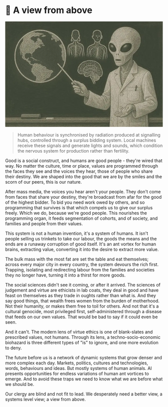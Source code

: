 # 📡 A view from above

![alien](alien.webp)

> Human behaviour is synchronised by radiation produced at signalling hubs,
> controlled through a surplus bidding system. Local machines receive these
> signals and generate lights and sounds, which condition the nervous system
> for production rather than fertility.

Good is a social construct, and humans are good people - they're wired that way.
No matter the culture, time or place, values are programmed through the faces
they see and the voices they hear, those of people who share their destiny.
We are shaped into the good that we are by the smiles and the scorn of our
peers, this is our nature.

After mass media, the voices you hear aren't your people. They don't come from
faces that share your destiny, they're broadcast from afar for the good of
the highest bidder. To bid you need work owed by others, and so programming
that survives is that which compels us to give our surplus freely. Which we do,
because we're good people. This nourishes the programming organ, it feeds
segmentation of cohorts, and of society, and families and people from their
values.

This system is not a human invention, it's a system of humans. It isn't people
selling us trinkets to take our labour, the goods the means and the ends are
a runaway corruption of good itself. It's an ant vortex for human brains,
extracting value, converting it into the desire to extract more value.

The bulk mass with the most fat are set the table and eat themselves; across
every major city in every country, the system devours the rich first. Trapping,
isolating and redirecting labour from the families and societies they no longer
have, turning it into a thirst for more goods.

The social sciences didn't see it coming, or after it arrived. The sciences of
judgement and virtue are ethicists in lab coats, they deal in good and have
feast on themselves as they trade in oughts rather than what is. And they say
good things, that wealth frees women from the burden of motherhood. Not their
humanity, or makes them free to toil for others. And not that it's a cultural
genocide, most privileged first, self-administered through a disease that feeds
on our own values. That would be bad to say if it could even be seen.

And it can't. The modern lens of virtue ethics is one of blank-slates and
prescribed values, not humans. Through its lens, a techno-socio-economic
biohazard is three different types of "is" to ignore, and one more evolution to
deny.

The future before us is a network of dynamic systems that grow denser and more
complex each day. Markets, politics, cultures and technologies, words,
behaviours and ideas. But mostly systems of human animals. AI presents
opportunities for endless variations of human ant vortices to emerge. And to
avoid these traps we need to know what we are before what we should be.

Our clergy are blind and not fit to lead. We desperately need a better view, a
systems level view; a view from above.
